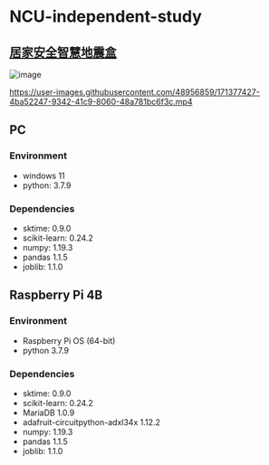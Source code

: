 # NCU-independent-study
## [居家安全智慧地震盒](https://github.com/JSHT/NCU-independent-study/blob/main/%E5%B1%85%E5%AE%B6%E5%AE%89%E5%85%A8%E6%99%BA%E6%85%A7%E5%9C%B0%E9%9C%87%E7%9B%92.pdf)
![image](https://user-images.githubusercontent.com/48956859/171380744-e67d2279-2927-4836-8a68-e06c1cab3017.png)

https://user-images.githubusercontent.com/48956859/171377427-4ba52247-9342-41c9-8060-48a781bc6f3c.mp4

## PC
### Environment
- windows 11
- python: 3.7.9

### Dependencies
- sktime: 0.9.0
- scikit-learn: 0.24.2
- numpy: 1.19.3
- pandas 1.1.5
- joblib: 1.1.0

## Raspberry Pi 4B
### Environment
- Raspberry Pi OS (64-bit)
- python 3.7.9

### Dependencies
- sktime: 0.9.0
- scikit-learn: 0.24.2
- MariaDB 1.0.9
- adafruit-circuitpython-adxl34x 1.12.2
- numpy: 1.19.3
- pandas 1.1.5
- joblib: 1.1.0


